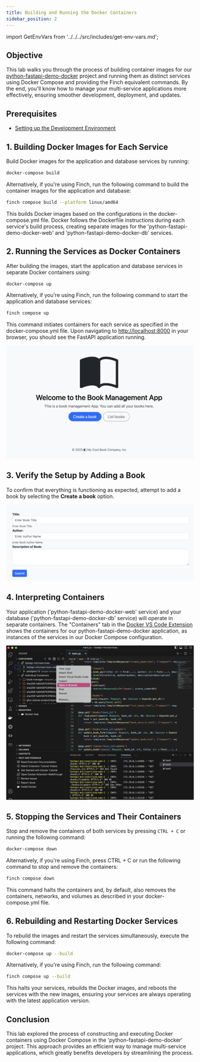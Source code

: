 ```yaml
---
title: Building and Running the Docker Containers
sidebar_position: 2
---
```

import GetEnvVars from '../../../src/includes/get-env-vars.md';

## Objective

This lab walks you through the process of building container images for our [python-fastapi-demo-docker](https://github.com/aws-samples/python-fastapi-demo-docker) project and running them as distinct services using Docker Compose and providing the Finch equivalent commands. By the end, you'll know how to manage your multi-service applications more effectively, ensuring smoother development, deployment, and updates.

## Prerequisites

- [Setting up the Development Environment](../../introduction/python/environment-setup.md)

<!--This is a shared file at src/includes/get-env-vars.md that tells users to navigate to the 'python-fastapi-demo-docker' directory where their environment variables are sourced.-->
<GetEnvVars />

## 1. Building Docker Images for Each Service

Build Docker images for the application and database services by running:

```bash
docker-compose build
```

Alternatively, if you're using Finch, run the following command to build the container images for the application and database:

```bash
finch compose build --platform linux/amd64
```

This builds Docker images based on the configurations in the docker-compose.yml file. Docker follows the Dockerfile instructions during each service's build process, creating separate images for the 'python-fastapi-demo-docker-web' and 'python-fastapi-demo-docker-db' services.

## 2. Running the Services as Docker Containers

After building the images, start the application and database services in separate Docker containers using:

```bash
docker-compose up
```

Alternatively, if you're using Finch, run the following command to start the application and database services:

```bash
finch compose up
```

This command initiates containers for each service as specified in the docker-compose.yml file. Upon navigating to [http://localhost:8000](http://localhost:8000/) in your browser, you should see the FastAPI application running.

![Image](./images/app-home.png)

## 3. Verify the Setup by Adding a Book

To confirm that everything is functioning as expected, attempt to add a book by selecting the **Create a book** option.

![Image](./images/app-create-book.png)

## 4. Interpreting Containers

Your application ('python-fastapi-demo-docker-web' service) and your database ('python-fastapi-demo-docker-db' service) will operate in separate containers. The "Containers" tab in the [Docker VS Code Extension](https://code.visualstudio.com/docs/containers/overview) shows the containers for our python-fastapi-demo-docker application, as instances of the services in our Docker Compose configuration.

![Image](./images/docker-extension-open-in-browser.png)

## 5. Stopping the Services and Their Containers

Stop and remove the containers of both services by pressing `CTRL + C` or running the following command:

```bash
docker-compose down
```

Alternatively, if you're using Finch, press CTRL + C or run the following command to stop and remove the containers:

```bash
finch compose down
```

This command halts the containers and, by default, also removes the containers, networks, and volumes as described in your docker-compose.yml file.

## 6. Rebuilding and Restarting Docker Services

To rebuild the images and restart the services simultaneously, execute the following command:

```bash
docker-compose up --build
```

Alternatively, if you're using Finch, run the following command:

```bash
finch compose up --build
```

This halts your services, rebuilds the Docker images, and reboots the services with the new images, ensuring your services are always operating with the latest application version.

## Conclusion

This lab explored the process of constructing and executing Docker containers using Docker Compose in the 'python-fastapi-demo-docker' project. This approach provides an efficient way to manage multi-service applications, which greatly benefits developers by streamlining the process.
